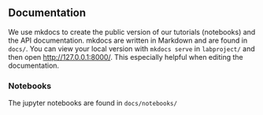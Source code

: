 ## Documentation

We use mkdocs to create the public version of our tutorials (notebooks) and the API documentation. mkdocs are written in 
Markdown and are found in `docs/`.
You can view your local version with `mkdocs serve` in `labproject/` and then open http://127.0.0.1:8000/. This especially 
helpful when editing the documentation.

### Notebooks
The jupyter notebooks are found in `docs/notebooks/`
